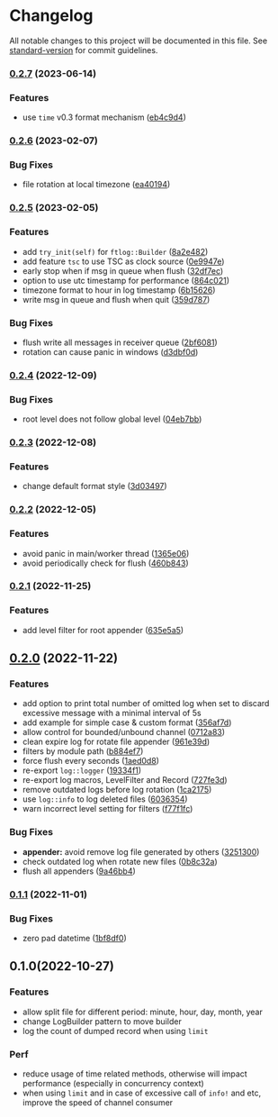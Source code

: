 # Changelog

All notable changes to this project will be documented in this file. See [standard-version](https://github.com/conventional-changelog/standard-version) for commit guidelines.

### [0.2.7](https://github.com/nonconvextech/ftlog/compare/v0.2.6...v0.2.7) (2023-06-14)


### Features

* use `time` v0.3 format mechanism ([eb4c9d4](https://github.com/nonconvextech/ftlog/commit/eb4c9d42082c93752cc812b20960ff966fec1573))

### [0.2.6](https://github.com/nonconvextech/ftlog/compare/v0.2.5...v0.2.6) (2023-02-07)


### Bug Fixes

* file rotation at local timezone ([ea40194](https://github.com/nonconvextech/ftlog/commit/ea40194255f0a2a209e00d14bdc70b51ce6a0510))

### [0.2.5](https://github.com/nonconvextech/ftlog/compare/v0.2.4...v0.2.5) (2023-02-05)


### Features

* add `try_init(self)` for `ftlog::Builder` ([8a2e482](https://github.com/nonconvextech/ftlog/commit/8a2e48262fc8db410c2b9d501b46005967e40eb6))
* add feature `tsc` to use TSC as clock source ([0e9947e](https://github.com/nonconvextech/ftlog/commit/0e9947e3de861bb8c95e344723f418ea30d24e50))
* early stop when if msg in queue when flush ([32df7ec](https://github.com/nonconvextech/ftlog/commit/32df7ec25023fa79a0a9fd4aa80e16250de5af2e))
* option to use utc timestamp for performance ([864c021](https://github.com/nonconvextech/ftlog/commit/864c02111747c1bb26e04706acc290807f3ca4a3))
* timezone format to hour in log timestamp ([6b15626](https://github.com/nonconvextech/ftlog/commit/6b15626784bbc916d60b97ebf78b49506e86bf49))
* write msg in queue and flush when quit ([359d787](https://github.com/nonconvextech/ftlog/commit/359d787bfd99a240632da34e2aa8c2c99056622a))


### Bug Fixes

* flush write all messages in receiver queue ([2bf6081](https://github.com/nonconvextech/ftlog/commit/2bf6081e45acdc2e41d2520912c2816c221b1e9d))
* rotation can cause panic in windows ([d3dbf0d](https://github.com/nonconvextech/ftlog/commit/d3dbf0dc7845f3d9fba0bbdedf66e65f9b6a8e89))

### [0.2.4](https://github.com/nonconvextech/ftlog/compare/v0.2.3...v0.2.4) (2022-12-09)


### Bug Fixes

* root level does not follow global level ([04eb7bb](https://github.com/nonconvextech/ftlog/commit/04eb7bbb8fea4343b045a1ad6a8f24ef3265bafa))

### [0.2.3](https://github.com/nonconvextech/ftlog/compare/v0.2.2...v0.2.3) (2022-12-08)


### Features

* change default format style ([3d03497](https://github.com/nonconvextech/ftlog/commit/3d034977333a7ede7279b63f19c0e4fbac84cb73))

### [0.2.2](https://github.com/nonconvextech/ftlog/compare/v0.2.1...v0.2.2) (2022-12-05)


### Features

* avoid panic in main/worker thread ([1365e06](https://github.com/nonconvextech/ftlog/commit/1365e06a93e5b681c5fbbbc6a13b3f57bcbaf27c))
* avoid periodically check for flush ([460b843](https://github.com/nonconvextech/ftlog/commit/460b8433dd4a3342ee3fadd77ef012857c0595a2))

### [0.2.1](https://github.com/nonconvextech/ftlog/compare/v0.2.0...v0.2.1) (2022-11-25)


### Features

* add level filter for root appender ([635e5a5](https://github.com/nonconvextech/ftlog/commit/635e5a50e0b4b4667387a7698fdbe841ce7f09b3))

## [0.2.0](https://github.com/nonconvextech/ftlog/compare/v0.1.1...v0.2.0) (2022-11-22)


### Features

* add option to print total number of omitted log when set to discard excessive message with a minimal interval of 5s
* add example for simple case & custom format ([356af7d](https://github.com/nonconvextech/ftlog/commit/356af7d17e961506f4eb00be505b4a0de4fcad7b))
* allow control for bounded/unbound channel ([0712a83](https://github.com/nonconvextech/ftlog/commit/0712a837117dff14d28b682109a61d2b7fd479ea))
* clean expire log for rotate file appender ([961e39d](https://github.com/nonconvextech/ftlog/commit/961e39d1dc083e1a636563e05e21b45b008bb114))
* filters by module path ([b884ef7](https://github.com/nonconvextech/ftlog/commit/b884ef72d49cd8bf9fb47559ec3e4523cd076432))
* force flush every seconds ([1aed0d8](https://github.com/nonconvextech/ftlog/commit/1aed0d8f565c2763c7c3a0545eaa23ac4cb08531))
* re-export `log::logger` ([19334f1](https://github.com/nonconvextech/ftlog/commit/19334f1f661b3f7e707ff96022cd28f9c20f4da7))
* re-export log macros, LevelFilter and Record ([727fe3d](https://github.com/nonconvextech/ftlog/commit/727fe3daf546d51cad2c6352395cd2fdc5d1250d))
* remove outdated logs before log rotation ([1ca2175](https://github.com/nonconvextech/ftlog/commit/1ca21759d9683b11ec7daa4279523d96cb9a33da))
* use `log::info` to log deleted files ([6036354](https://github.com/nonconvextech/ftlog/commit/60363541816a4b00c84227f68906f37d62a72cce))
* warn incorrect level setting for filters ([f77f1fc](https://github.com/nonconvextech/ftlog/commit/f77f1fc5408b7bcb1ebe5df6d90a662ef945f126))


### Bug Fixes

* **appender:** avoid remove log file generated by others ([3251300](https://github.com/nonconvextech/ftlog/commit/3251300f48a0bd5eda63b0a40de5f49e457e776f))
* check outdated log when rotate new files ([0b8c32a](https://github.com/nonconvextech/ftlog/commit/0b8c32a4d308acf40acd663ef1e71071444f0258))
* flush all appenders ([9a46bb4](https://github.com/nonconvextech/ftlog/commit/9a46bb41e57ccbe66fd3c29b940408eb6ea9585b))

### [0.1.1](https://github.com/nonconvextech/ftlog/compare/v0.1.0...v0.1.1) (2022-11-01)


### Bug Fixes

* zero pad datetime ([1bf8df0](https://github.com/nonconvextech/ftlog/commit/1bf8df093d73a97605d256a0faa7b1a4a7597985))

## 0.1.0(2022-10-27)


### Features

* allow split file for different period: minute, hour, day, month, year
* change LogBuilder pattern to move builder
* log the count of dumped record when using `limit`

### Perf
* reduce usage of time related methods, otherwise will impact performance (especially in concurrency context)
* when using `limit` and in case of excessive call of `info!` and etc, improve the speed of channel consumer